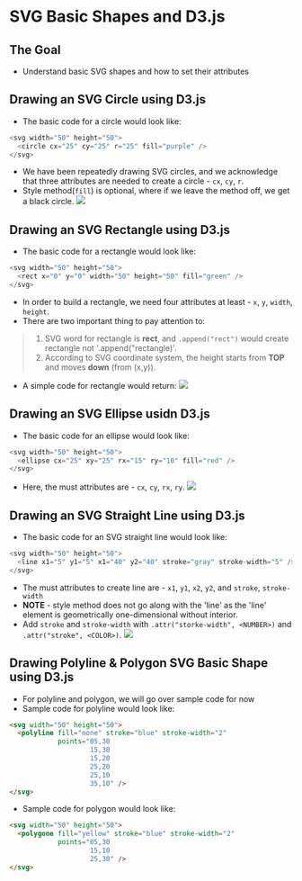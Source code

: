 # SVG Basic Shapes and D3.js


## The Goal
- Understand basic SVG shapes and how to set their attributes


## Drawing an SVG Circle using D3.js
- The basic code for a circle would look like:
```java
<svg width="50" height="50">
  <circle cx="25" cy="25" r="25" fill="purple" />
</svg>
```
- We have been repeatedly drawing SVG circles, and we acknowledge that three attributes are needed to create a circle - `cx`, `cy`, `r`.
- Style method(`fill`) is optional, where if we leave the method off, we get a black circle.
![](https://s3.amazonaws.com/dashingd3js/images/drawing_an_svg_circle_using_d3js_625x620.png)


## Drawing an SVG Rectangle using D3.js
- The basic code for a rectangle would look like:
```java
<svg width="50" height="50">
  <rect x="0" y="0" width="50" height="50" fill="green" />
</svg>
```
- In order to build a rectangle, we need four attributes at least - `x`, `y`, `width`, `height`.
- There are two important thing to pay attention to:
> 1. SVG word for rectangle is **rect**, and `.append("rect")` would create rectangle not '.append("rectangle)'.
> 2. According to SVG coordinate system, the height starts from **TOP** and moves **down** (from (x,y)).
- A simple code for rectangle would return:
![](https://s3.amazonaws.com/dashingd3js/images/drawing_an_svg_rectangle_using_d3js_680x668.png)


## Drawing an SVG Ellipse usidn D3.js
- The basic code for an ellipse would look like:
```java
<svg width="50" height="50">
  <ellipse cx="25" xy="25" rx="15" ry="10" fill="red" />
</svg>
```
- Here, the must attributes are - `cx`, `cy`, `rx`, `ry`.
![](https://s3.amazonaws.com/dashingd3js/images/drawing_an_svg_ellipse_using_d3js_625x667.png)

## Drawing an SVG Straight Line using D3.js
- The basic code for an SVG straight line would look like:
```java
<svg width="50" height="50">
  <line x1="5" y1="5" x1="40" y2="40" stroke="gray" stroke-width="5" />
</svg>
```
- The must attributes to create line are - `x1`, `y1`, `x2`, `y2`, and `stroke`, `stroke-width`
- **NOTE** - style method does not go along with the 'line' as the 'line' element is geometrically one-dimensional without interior.
- Add `stroke` and `stroke-width` with `.attr("storke-width", <NUMBER>)` and `.attr("stroke", <COLOR>)`.
![](https://s3.amazonaws.com/dashingd3js/images/drawing_an_svg_straight_line_using_d3js_625x669.png)


## Drawing Polyline & Polygon SVG Basic Shape using D3.js
- For polyline and polygon, we will go over sample code for now
- Sample code for polyline would look like:
```html
<svg width="50" height="50">
  <polyline fill="none" stroke="blue" stroke-width="2"
            points="05,30
                    15,30
                    15,20
                    25,20
                    25,10
                    35,10" />
</svg>

```

- Sample code for polygon would look like:
```html
<svg width="50" height="50">
  <polygone fill="yellow" stroke="blue" stroke-width="2"
            points="05,30
                    15,10
                    25,30" />
</svg>
```
